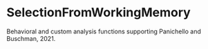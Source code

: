 # SelectionFromWorkingMemory
Behavioral and custom analysis functions supporting Panichello and Buschman, 2021. 
